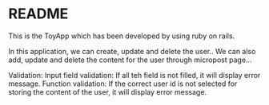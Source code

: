 # README

This is the ToyApp which has been developed by using ruby on rails.

In this application, we can create, update and delete the user..
We can also add, update and delete the content for the user through micropost page...

Validation:
Input field validation: If all teh field is not filled, it will display error message.
Function validation: If the correct user id is not selected for storing the content of the user, it will display error message.
